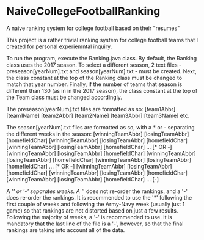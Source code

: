 # NaiveCollegeFootballRanking
A naive ranking system for college football based on their "resumes"

This project is a rather trivial ranking system for college football teams that I created for personal experiemntal inquiry.

To run the program, execute the Ranking.java class.
By default, the Ranking class uses the 2017 season.
To select a different season, 2 text files - preseason[yearNum].txt and season[yearNum].txt - must be created.
Next, the class constant at the top of the Ranking class must be changed to match that year number.
Finally, if the number of teams that season is different than 130 (as in in the 2017 season), the class constant at the top of the Team class must be changed accordingly.

The preseason[yearNum].txt files are formatted as so:
[team1Abbr] [team1Name]
[team2Abbr] [team2Name]
[team3Abbr] [team3Name]
etc.

The season[yearNum].txt files are formatted as so, with a * or - separating the different weeks in the season:
[winningTeamAbbr] [losingTeamAbbr] [homefieldChar]
[winningTeamAbbr] [losingTeamAbbr] [homefieldChar]
[winningTeamAbbr] [losingTeamAbbr] [homefieldChar]
...
[* OR -]
[winningTeamAbbr] [losingTeamAbbr] [homefieldChar]
[winningTeamAbbr] [losingTeamAbbr] [homefieldChar]
[winningTeamAbbr] [losingTeamAbbr] [homefieldChar]
...
[* OR -]
[winningTeamAbbr] [losingTeamAbbr] [homefieldChar]
[winningTeamAbbr] [losingTeamAbbr] [homefieldChar]
[winningTeamAbbr] [losingTeamAbbr] [homefieldChar]
...
[-]

A '*' or '-' separates weeks.
A '*' does not re-order the rankings, and a '-' does re-order the rankings.
It is recommended to use the '*' following the first couple of weeks and following the Army-Navy week (usually just 1 game) so that rankings are not distorted based on just a few results.
Following the majority of weeks, a '-' is recommended to use.
It is mandatory that the last line of the file is a '-', however, so that the final rankings are taking into account all of the data.
